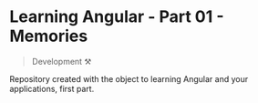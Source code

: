 # Learning Angular - Part 01 - Memories

> Development ⚒️

Repository created with the object to learning Angular and your applications, first part.
